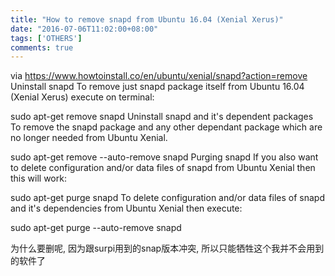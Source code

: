 ```yaml
---
title: "How to remove snapd from Ubuntu 16.04 (Xenial Xerus)"
date: "2016-07-06T11:02:00+08:00"
tags: ['OTHERS']
comments: true
---
```



via <https://www.howtoinstall.co/en/ubuntu/xenial/snapd?action=remove>
Uninstall snapd
To remove just snapd package itself from Ubuntu 16.04 (Xenial Xerus) execute on terminal:

sudo apt-get remove snapd
Uninstall snapd and it's dependent packages
To remove the snapd package and any other dependant package which are no longer needed from Ubuntu Xenial.

sudo apt-get remove --auto-remove snapd
Purging snapd
If you also want to delete configuration and/or data files of snapd from Ubuntu Xenial then this will work:

sudo apt-get purge snapd
To delete configuration and/or data files of snapd and it's dependencies from Ubuntu Xenial then execute:

sudo apt-get purge --auto-remove snapd

为什么要删呢, 因为跟surpi用到的snap版本冲突, 所以只能牺牲这个我并不会用到的软件了

